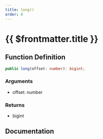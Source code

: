 ```yaml
---
title: long()
order: 0
---
```


# {{ $frontmatter.title }}

<!--@include: ./long_partial_header.md-->

## Function Definition

```ts
public long(offset: number): bigint;
```

### Arguments

* offset: number

### Returns

* bigint

## Documentation

<!--@include: ./long_partial_footer.md-->
